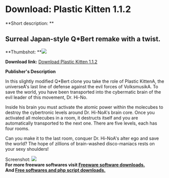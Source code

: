 # Download: Plastic Kitten 1.1.2

**Short description: **

## Surreal Japan-style Q*Bert remake with a twist.

  
**Thumbshot: **![](http://www.freewarefiles.com/screenshot/plastic_kitten_md.gif)   
  
**Download link:** [Download Plastic Kitten 1.1.2](http://freesoftwares.boysofts.com/Plastic-Kitten_program_3497.html)  
  

**Publisher's Description**  
  

In this slightly modified Q*Bert clone you take the role of Plastic KittenA,
the universeA's last line of defense against the evil forces of VolksmusikA.
To save the world, you have been transported into the cybermatic brain of the
evil leader of this movement, Dr. Hi-No.

Inside his brain you must activate the atomic power within the molecubes to
destroy the cybertronic levels around Dr. Hi-NoA's brain core. Once you
activated all molecubes in a room, it destructs itself and you are
automatically transported to the next one. There are five levels, each has
four rooms.

Can you make it to the last room, conquer Dr. Hi-NoA's alter ego and save the
world? The hope of zillions of brain-washed disco-maniacs rests on your sexy
shoulders!

  
  
Screenshot: ![](http://www.freewarefiles.com/screenshot/plastic_kitten.gif)  
**For more freeware softwares visit [Freeware software downloads.](http://freesoftwares.boysofts.com/)**   
**And [Free softwares and php script downloads.](http://www.boysofts.com/)**

